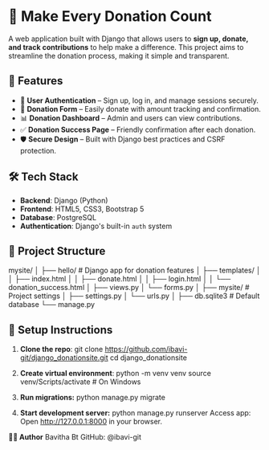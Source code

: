 # 💖 Make Every Donation Count

A web application built with Django that allows users to **sign up, donate, and track contributions** to help make a difference. This project aims to streamline the donation process, making it simple and transparent.

## 🚀 Features

- 🔐 **User Authentication** – Sign up, log in, and manage sessions securely.
- 💸 **Donation Form** – Easily donate with amount tracking and confirmation.
- 📊 **Donation Dashboard** – Admin and users can view contributions.
- ✅ **Donation Success Page** – Friendly confirmation after each donation.
- 🛡️ **Secure Design** – Built with Django best practices and CSRF protection.

## 🛠️ Tech Stack

- **Backend**: Django (Python)
- **Frontend**: HTML5, CSS3, Bootstrap 5
- **Database**: PostgreSQL
- **Authentication**: Django's built-in `auth` system

## 📂 Project Structure

mysite/
│
├── hello/ # Django app for donation features
│ ├── templates/
│ │ ├── index.html
│ │ ├── donate.html
│ │ ├── login.html
│ │ └── donation_success.html
│ ├── views.py
│ └── forms.py
│
├── mysite/ # Project settings
│ ├── settings.py
│ └── urls.py
│
├── db.sqlite3 # Default database
└── manage.py

## 🔧 Setup Instructions

1. **Clone the repo**:
   git clone https://github.com/ibavi-git/django_donationsite.git
   cd django_donationsite

2. **Create virtual environment**:
   python -m venv venv
   source venv/Scripts/activate # On Windows

3. **Run migrations:**
   python manage.py migrate

4. **Start development server:**
   python manage.py runserver
   Access app:
   Open http://127.0.0.1:8000 in your browser.

**🙋‍♀️ Author**
Bavitha Bt
GitHub: @ibavi-git
